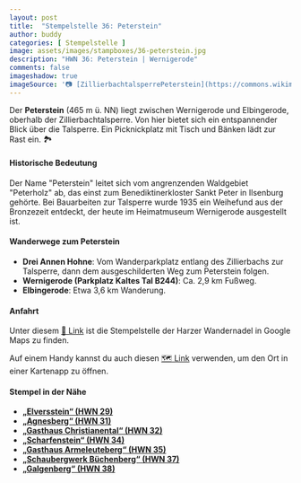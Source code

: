 ```yaml
---
layout: post
title:  "Stempelstelle 36: Peterstein"
author: buddy
categories: [ Stempelstelle ]
image: assets/images/stampboxes/36-peterstein.jpg
description: "HWN 36: Peterstein | Wernigerode"
comments: false
imageshadow: true
imageSource: '📷 [ZillierbachtalsperrePeterstein](https://commons.wikimedia.org/wiki/File:ZillierbachtalsperrePeterstein.jpg) von <a href="https://de.wikipedia.org/wiki/Benutzer:Kassandro" class="extiw" title="de:Benutzer:Kassandro">Kassandro</a> unter Lizenz Public domain'
---
```


Der **Peterstein** (465 m ü. NN) liegt zwischen Wernigerode und Elbingerode, oberhalb der Zillierbachtalsperre. Von hier bietet sich ein entspannender Blick über die Talsperre. Ein Picknickplatz mit Tisch und Bänken lädt zur Rast ein. 🏞️

#### Historische Bedeutung

Der Name "Peterstein" leitet sich vom angrenzenden Waldgebiet "Peterholz" ab, das einst zum Benediktinerkloster Sankt Peter in Ilsenburg gehörte. Bei Bauarbeiten zur Talsperre wurde 1935 ein Weihefund aus der Bronzezeit entdeckt, der heute im Heimatmuseum Wernigerode ausgestellt ist.

#### Wanderwege zum Peterstein

- **Drei Annen Hohne**: Vom Wanderparkplatz entlang des Zillierbachs zur Talsperre, dann dem ausgeschilderten Weg zum Peterstein folgen.
- **Wernigerode (Parkplatz Kaltes Tal B244)**: Ca. 2,9 km Fußweg.
- **Elbingerode**: Etwa 3,6 km Wanderung.

#### Anfahrt

Unter diesem [📍 Link](https://www.google.com/maps/dir/?api=1&origin=&destination=51.79222%2C%2010.78028) ist die Stempelstelle der Harzer Wandernadel in Google Maps zu finden.

<div class="android-only">
  Auf einem Handy kannst du auch diesen 
  <a href="geo:51.79222,10.78028">🗺️ Link</a> 
  verwenden, um den Ort in einer Kartenapp zu öffnen.
  <p></p>
</div>

#### Stempel in der Nähe

- [**„Elversstein“ (HWN 29)**](/stempelstelle-29-elversstein)
- [**„Agnesberg“ (HWN 31)**](/stempelstelle-31-agnesberg)
- [**„Gasthaus Christianental“ (HWN 32)**](/stempelstelle-32-gasthaus-christianental)
- [**„Scharfenstein“ (HWN 34)**](/stempelstelle-34-scharfenstein)
- [**„Gasthaus Armeleuteberg“ (HWN 35)**](/stempelstelle-35-gasthaus-armeleuteberg)
- [**„Schaubergwerk Büchenberg“ (HWN 37)**](/stempelstelle-37-buechenberg)
- [**„Galgenberg“ (HWN 38)**](/stempelstelle-38-galgenberg)
